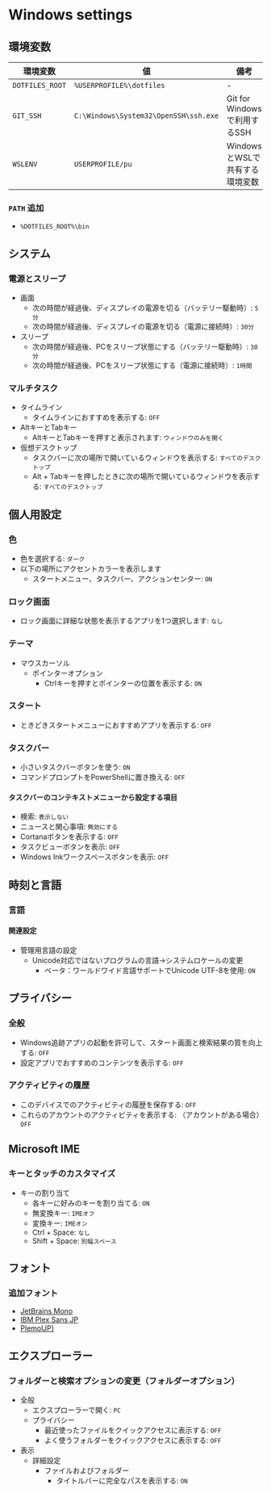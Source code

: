 Windows settings
================

環境変数
-------

| 環境変数 | 値 | 備考 |
|---------|----|-----|
| `DOTFILES_ROOT` | `%USERPROFILE%\dotfiles` | - |
| `GIT_SSH` | `C:\Windows\System32\OpenSSH\ssh.exe` | Git for Windowsで利用するSSH |
| `WSLENV` | `USERPROFILE/pu` | WindowsとWSLで共有する環境変数 |

### `PATH` 追加

* `%DOTFILES_ROOT%\bin`


システム
--------

### 電源とスリープ

* 画面
  * 次の時間が経過後、ディスプレイの電源を切る（バッテリー駆動時）: `5分`
  * 次の時間が経過後、ディスプレイの電源を切る（電源に接続時）: `30分`
* スリープ
  * 次の時間が経過後、PCをスリープ状態にする（バッテリー駆動時）: `30分`
  * 次の時間が経過後、PCをスリープ状態にする（電源に接続時）: `1時間`


### マルチタスク

* タイムライン
  * タイムラインにおすすめを表示する: `OFF`
* AltキーとTabキー
  * AltキーとTabキーを押すと表示されます: `ウィンドウのみを開く`
* 仮想デスクトップ
  * タスクバーに次の場所で開いているウィンドウを表示する: `すべてのデスクトップ`
  * Alt + Tabキーを押したときに次の場所で開いているウィンドウを表示する: `すべてのデスクトップ`


個人用設定
----------

### 色

* 色を選択する: `ダーク`
* 以下の場所にアクセントカラーを表示します
  * スタートメニュー、タスクバー、アクションセンター: `ON`

### ロック画面

* ロック画面に詳細な状態を表示するアプリを1つ選択します: `なし`

### テーマ

* マウスカーソル
  * ポインターオプション
    * Ctrlキーを押すとポインターの位置を表示する: `ON`

### スタート

* ときどきスタートメニューにおすすめアプリを表示する: `OFF`

### タスクバー

* 小さいタスクバーボタンを使う: `ON`
* コマンドプロンプトをPowerShellに置き換える: `OFF`

#### タスクバーのコンテキストメニューから設定する項目

* 検索: `表示しない`
* ニュースと関心事項: `無効にする`
* Cortanaボタンを表示する: `OFF`
* タスクビューボタンを表示: `OFF`
* Windows Inkワークスペースボタンを表示: `OFF`


時刻と言語
---------

### 言語

#### 関連設定

* 管理用言語の設定
  * Unicode対応ではないプログラムの言語→システムロケールの変更
    * ベータ：ワールドワイド言語サポートでUnicode UTF-8を使用: `ON`


プライバシー
----------

### 全般

* Windows追跡アプリの起動を許可して、スタート画面と検索結果の質を向上する: `OFF`
* 設定アプリでおすすめのコンテンツを表示する: `OFF`

### アクティビティの履歴

* このデバイスでのアクティビティの履歴を保存する: `OFF`
* これらのアカウントのアクティビティを表示する: （アカウントがある場合）`OFF`


Microsoft IME
-------------

### キーとタッチのカスタマイズ

* キーの割り当て
  * 各キーに好みのキーを割り当てる: `ON`
  * 無変換キー: `IMEオフ`
  * 変換キー: `IMEオン`
  * Ctrl + Space: `なし`
  * Shift + Space: `別幅スペース`


フォント
-------

### 追加フォント

* [JetBrains Mono](https://www.jetbrains.com/ja-jp/lp/mono/)
* [IBM Plex Sans JP](https://www.ibm.com/plex/)
* [PlemolJP)](https://github.com/yuru7/PlemolJP)


エクスプローラー
--------------

### フォルダーと検索オプションの変更（フォルダーオプション）

* 全般
  * エクスプローラーで開く: `PC`
  * プライバシー
    * 最近使ったファイルをクイックアクセスに表示する: `OFF`
    * よく使うフォルダーをクイックアクセスに表示する: `OFF`
* 表示
  * 詳細設定
    * ファイルおよびフォルダー
      * タイトルバーに完全なパスを表示する: `ON`
